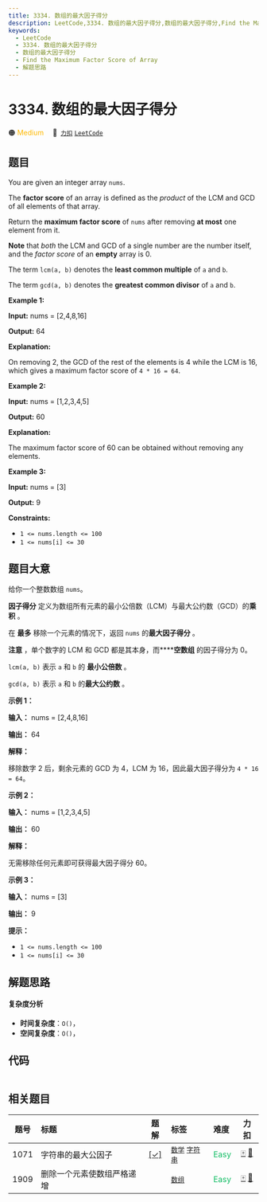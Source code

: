 ```yaml
---
title: 3334. 数组的最大因子得分
description: LeetCode,3334. 数组的最大因子得分,数组的最大因子得分,Find the Maximum Factor Score of Array,解题思路
keywords:
  - LeetCode
  - 3334. 数组的最大因子得分
  - 数组的最大因子得分
  - Find the Maximum Factor Score of Array
  - 解题思路
---
```


# 3334. 数组的最大因子得分

🟠 <font color=#ffb800>Medium</font>&emsp; 🔗&ensp;[`力扣`](https://leetcode.cn/problems/find-the-maximum-factor-score-of-array) [`LeetCode`](https://leetcode.com/problems/find-the-maximum-factor-score-of-array)

## 题目

You are given an integer array `nums`.

The **factor score** of an array is defined as the _product_ of the LCM and
GCD of all elements of that array.

Return the **maximum factor score** of `nums` after removing **at most** one
element from it.

**Note** that _both_ the LCM and GCD of a single number are the number itself,
and the _factor score_ of an **empty** array is 0.

The term `lcm(a, b)` denotes the **least common multiple** of `a` and `b`.

The term `gcd(a, b)` denotes the **greatest common divisor** of `a` and `b`.



**Example 1:**

**Input:** nums = [2,4,8,16]

**Output:** 64

**Explanation:**

On removing 2, the GCD of the rest of the elements is 4 while the LCM is 16,
which gives a maximum factor score of `4 * 16 = 64`.

**Example 2:**

**Input:** nums = [1,2,3,4,5]

**Output:** 60

**Explanation:**

The maximum factor score of 60 can be obtained without removing any elements.

**Example 3:**

**Input:** nums = [3]

**Output:** 9



**Constraints:**

  * `1 <= nums.length <= 100`
  * `1 <= nums[i] <= 30`


## 题目大意

给你一个整数数组 `nums`。

**因子得分** 定义为数组所有元素的最小公倍数（LCM）与最大公约数（GCD）的**乘积** 。

在 **最多** 移除一个元素的情况下，返回 `nums` 的**最大因子得分** 。

**注意** ，单个数字的 LCM 和 GCD 都是其本身，而******空数组** 的因子得分为 0。

`lcm(a, b)` 表示 `a` 和 `b` 的 **最小公倍数** 。

`gcd(a, b)` 表示 `a` 和 `b` 的**最大公约数** 。



**示例 1：**

**输入：** nums = [2,4,8,16]

**输出：** 64

**解释：**

移除数字 2 后，剩余元素的 GCD 为 4，LCM 为 16，因此最大因子得分为 `4 * 16 = 64`。

**示例 2：**

**输入：** nums = [1,2,3,4,5]

**输出：** 60

**解释：**

无需移除任何元素即可获得最大因子得分 60。

**示例 3：**

**输入：** nums = [3]

**输出：** 9



**提示：**

  * `1 <= nums.length <= 100`
  * `1 <= nums[i] <= 30`


## 解题思路

#### 复杂度分析

- **时间复杂度**：`O()`，
- **空间复杂度**：`O()`，

## 代码

```javascript

```

## 相关题目

<!-- prettier-ignore -->
| 题号 | 标题 | 题解 | 标签 | 难度 | 力扣 |
| :------: | :------ | :------: | :------ | :------ | :------: |
| 1071 | 字符串的最大公因子 | [[✓]](/problem/1071.md) |  [`数学`](/tag/math.md) [`字符串`](/tag/string.md) | <font color=#15bd66>Easy</font> | [🀄️](https://leetcode.cn/problems/greatest-common-divisor-of-strings) [🔗](https://leetcode.com/problems/greatest-common-divisor-of-strings) |
| 1909 | 删除一个元素使数组严格递增 |  |  [`数组`](/tag/array.md) | <font color=#15bd66>Easy</font> | [🀄️](https://leetcode.cn/problems/remove-one-element-to-make-the-array-strictly-increasing) [🔗](https://leetcode.com/problems/remove-one-element-to-make-the-array-strictly-increasing) |